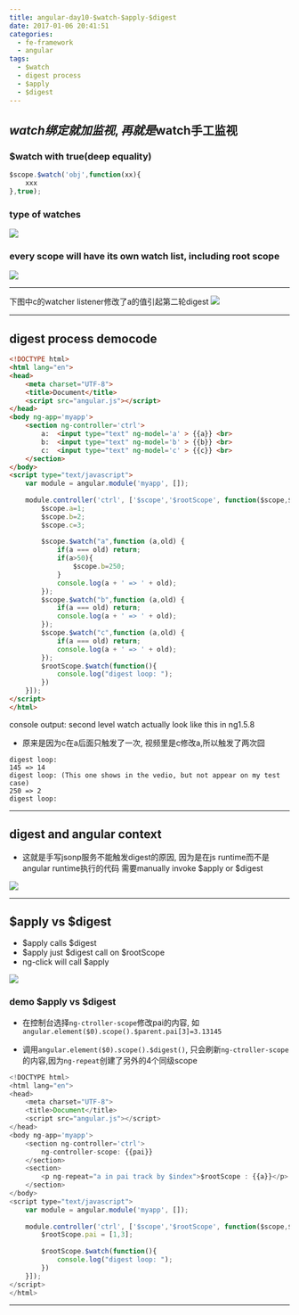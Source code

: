 ```yaml
---
title: angular-day10-$watch-$apply-$digest
date: 2017-01-06 20:41:51
categories:
  - fe-framework 
  - angular
tags:
  - $watch
  - digest process
  - $apply
  - $digest
---
```

## $watch 绑定就加监视,再就是$watch手工监视
### $watch with true(deep equality)
```js
$scope.$watch('obj',function(xx){
    xxx
},true);
```
<!--more-->

### type of watches

![](/assets/2017/watch-type.jpg)

### every scope will have its own watch list, including root scope

![](/assets/2017/digest-process.jpg)

---

下图中c的watcher listener修改了a的值引起第二轮digest
![](/assets/2017/digest-type.jpg)

---

## digest process democode

```html
<!DOCTYPE html>
<html lang="en">
<head>
	<meta charset="UTF-8">
	<title>Document</title>
	<script src="angular.js"></script>
</head>
<body ng-app='myapp'>
	<section ng-controller='ctrl'>
		a: 	<input type="text" ng-model='a' > {{a}} <br>
		b: 	<input type="text" ng-model='b' > {{b}} <br>
		c: 	<input type="text" ng-model='c' > {{c}} <br>
	</section>
</body>
<script type="text/javascript">
	var module = angular.module('myapp', []);
 
	module.controller('ctrl', ['$scope','$rootScope', function($scope,$rootScope) {
		$scope.a=1;
		$scope.b=2;
		$scope.c=3;
		 
		$scope.$watch("a",function (a,old) {
			if(a === old) return;
			if(a>50){
				$scope.b=250;
			}
			console.log(a + ' => ' + old);
		});
		$scope.$watch("b",function (a,old) {
			if(a === old) return;
			console.log(a + ' => ' + old);
		});
		$scope.$watch("c",function (a,old) {
			if(a === old) return;
			console.log(a + ' => ' + old);
		});
		$rootScope.$watch(function(){
			console.log("digest loop: ");			
		})
	}]);
</script>
</html>
```

console output: second  level watch actually look like this in ng1.5.8

- 原来是因为c在a后面只触发了一次, 视频里是c修改a,所以触发了两次囧

```
digest loop: 
145 => 14
digest loop: (This one shows in the vedio, but not appear on my test case)
250 => 2
digest loop: 
```
---

## digest and angular context

- 这就是手写jsonp服务不能触发digest的原因, 因为是在js runtime而不是angular runtime执行的代码
 需要manually invoke $apply or $digest

![](/assets/2017/digest-event-loop.jpg)

---

## $apply vs $digest

- $apply calls $digest
- $apply just $digest call on $rootScope
- ng-click will call $apply

![](/assets/2017/$apply-$digest.jpg)

### demo $apply vs $digest

- 在控制台选择`ng-ctroller-scope`修改pai的内容, 如 `angular.element($0).scope().$parent.pai[3]=3.13145`

- 调用`angular.element($0).scope().$digest()`, 只会刷新`ng-ctroller-scope`的内容,因为`ng-repeat`创建了另外的4个同级scope

```js
<!DOCTYPE html>
<html lang="en">
<head>
	<meta charset="UTF-8">
	<title>Document</title>
	<script src="angular.js"></script>
</head>
<body ng-app='myapp'>
	<section ng-controller='ctrl'>
		ng-controller-scope: {{pai}}
	</section>
	<section>
		<p ng-repeat="a in pai track by $index">$rootScope : {{a}}</p>
	</section>
</body>
<script type="text/javascript">
	var module = angular.module('myapp', []);
 
	module.controller('ctrl', ['$scope','$rootScope', function($scope,$rootScope) {	
		$rootScope.pai = [1,3]; 
		 
		$rootScope.$watch(function(){
			console.log("digest loop: ");			
		})
	}]);
</script>
</html>
```

---

 